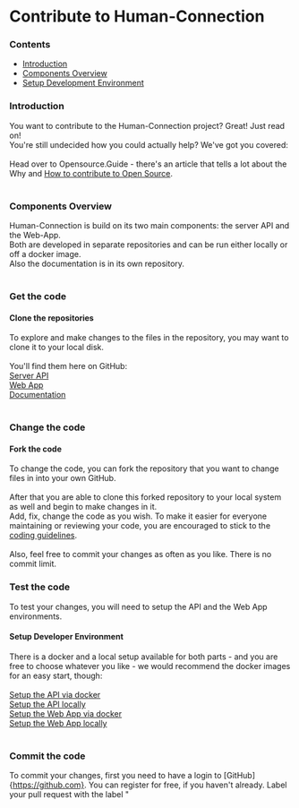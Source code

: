 # Contribute to Human-Connection

### Contents
* [Introduction](#Introduction)
* [Components Overview](#Components-Overview)
* [Setup Development Environment](#Setup-Developmen-Environment)


### Introduction
You want to contribute to the Human-Connection project? Great! Just read
on!<br />
You're still undecided how you could actually help? We've got you
covered:<br />
<br />
Head over to Opensource.Guide - there's an article that tells a lot
about the Why and
[How to contribute to Open Source](https://opensource.guide/how-to-contribute/).<br />
<br />

### Components Overview
Human-Connection is build on its two main components: the server API and
the Web-App.<br />
Both are developed in separate repositories and can be run either
locally or off a docker image.<br />
Also the documentation is in its own repository.<br />
<br />
### Get the code
#### Clone the repositories
To explore and make changes to the files in the repository, you may want
to clone it to your local disk.<br />
<br />
You'll find them here on GitHub:<br />
[Server API](https://github.com/Human-Connection/API)<br />
[Web App](https://github.com/Human-Connection/WebApp)<br />
[Documentation](https://github.com/Human-Connection/Documentation)<br />
<br />
### Change the code
#### Fork the code
To change the code, you can fork the repository that you want to change
files in into your own GitHub.<br />
<br />
After that you are able to clone this forked repository to your local
system as well and begin to make changes in it.<br />
Add, fix, change the code as you wish. To make it easier for everyone
maintaining or reviewing your code, you are encouraged to stick to the
[coding guidelines]().<br />
<br />
Also, feel free to commit your changes as often as you like. There is no
commit limit.
<br />
### Test the code
To test your changes, you will need to setup the API and the Web App
environments.<br />
#### Setup Developer Environment
There is a docker and a local setup available for both parts - and you
are free to choose whatever you like - we would recommend the docker
images for an easy start, though:<br />
<br />
[Setup the API via docker](https://docs.human-connection.org/server-api/installation.html#installation-via-docker)<br />
[Setup the API locally](https://docs.human-connection.org/server-api/installation.html#installation-on-local-system)<br />
[Setup the Web App via docker](https://docs.human-connection.org/web-app/installation.html#installation-via-docker)<br />
[Setup the Web App locally](https://docs.human-connection.org/web-app/installation.html#installation-on-local-system)<br />
<br />
### Commit the code
To commit your changes, first you need to have a login to [GitHub]{https://github.com}. You can register for free, if you haven't already.
Label your pull request with the label "